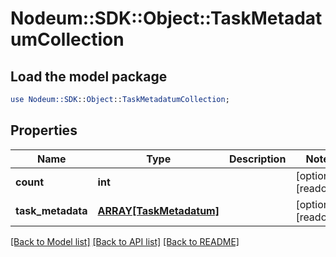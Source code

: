 # Nodeum::SDK::Object::TaskMetadatumCollection

## Load the model package
```perl
use Nodeum::SDK::Object::TaskMetadatumCollection;
```

## Properties
Name | Type | Description | Notes
------------ | ------------- | ------------- | -------------
**count** | **int** |  | [optional] [readonly] 
**task_metadata** | [**ARRAY[TaskMetadatum]**](TaskMetadatum.md) |  | [optional] [readonly] 

[[Back to Model list]](../README.md#documentation-for-models) [[Back to API list]](../README.md#documentation-for-api-endpoints) [[Back to README]](../README.md)


